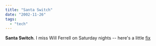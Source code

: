 ```yaml
---
title: "Santa Switch"
date: "2002-11-26"
tags: 
  - "tech"
---
```


**Santa Switch**. I miss Will Ferrell on Saturday nights -- here's a little [fix](http://www.furrygoat.com/archives/000150.html)
